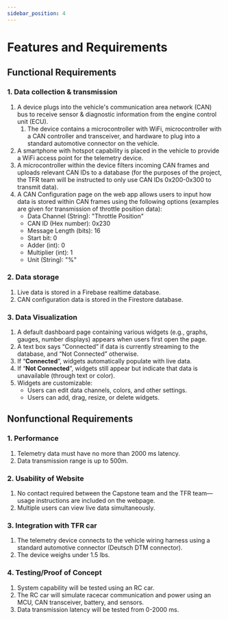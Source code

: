 ```yaml
---
sidebar_position: 4
---
```


# Features and Requirements

## Functional Requirements

### 1. Data collection & transmission
1. A device plugs into the vehicle's communication area network (CAN) bus to receive sensor & diagnostic information from the engine control unit (ECU).
    1. The device contains a microcontroller with WiFi, microcontroller with a CAN controller and transceiver, and hardware to plug into a standard automotive connector on the vehicle.
2. A smartphone with hotspot capability is placed in the vehicle to provide a WiFi access point for the telemetry device.
3. A microcontroller within the device filters incoming CAN frames and uploads relevant CAN IDs to a database (for the purposes of the project, the TFR team will be instructed to only use CAN IDs 0x200-0x300 to transmit data).
4. A CAN Configuration page on the web app allows users to input how data is stored within CAN frames using the following options (examples are given for transmission of throttle position data):
    - Data Channel (String): "Throttle Position"
    - CAN ID (Hex number): 0x230
    - Message Length (bits): 16
    - Start bit: 0
    - Adder (int): 0
    - Multiplier (int): 1
    - Unit (String): "%"

### 2. Data storage
1. Live data is stored in a Firebase realtime database. 
2. CAN configuration data is stored in the Firestore database.

### 3. Data Visualization
1. A default dashboard page containing various widgets (e.g., graphs, gauges, number displays) appears when users first open the page.
2. A text box says “Connected” if data is currently streaming to the database, and “Not Connected” otherwise.
3. If “**Connected**”, widgets automatically populate with live data.
4. If “**Not Connected**”, widgets still appear but indicate that data is unavailable (through text or color).
5. Widgets are customizable:
    - Users can edit data channels, colors, and other settings.
    - Users can add, drag, resize, or delete widgets.

## Nonfunctional Requirements

### 1. Performance
1. Telemetry data must have no more than 2000 ms latency.
2. Data transmission range is up to 500m.

### 2. Usability of Website
1. No contact required between the Capstone team and the TFR team—usage instructions are included on the webpage.
2. Multiple users can view live data simultaneously.

### 3. Integration with TFR car
1. The telemetry device connects to the vehicle wiring harness using a standard automotive connector (Deutsch DTM connector).
2. The device weighs under 1.5 lbs.

### 4. Testing/Proof of Concept
1. System capability will be tested using an RC car.
2. The RC car will simulate racecar communication and power using an MCU, CAN transceiver, battery, and sensors.
3. Data transmission latency will be tested from 0-2000 ms.

